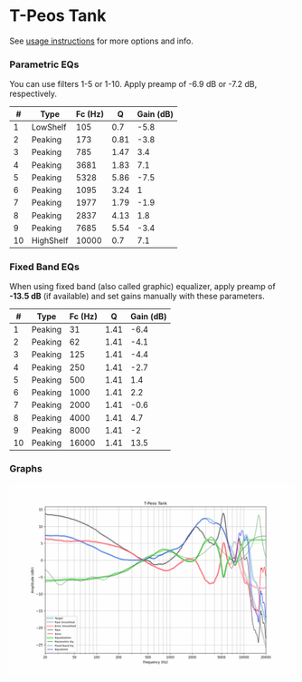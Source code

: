 # T-Peos Tank
See [usage instructions](https://github.com/jaakkopasanen/AutoEq#usage) for more options and info.

### Parametric EQs
You can use filters 1-5 or 1-10. Apply preamp of -6.9 dB or -7.2 dB, respectively.

|   # | Type      |   Fc (Hz) |    Q |   Gain (dB) |
|-----|-----------|-----------|------|-------------|
|   1 | LowShelf  |       105 | 0.7  |        -5.8 |
|   2 | Peaking   |       173 | 0.81 |        -3.8 |
|   3 | Peaking   |       785 | 1.47 |         3.4 |
|   4 | Peaking   |      3681 | 1.83 |         7.1 |
|   5 | Peaking   |      5328 | 5.86 |        -7.5 |
|   6 | Peaking   |      1095 | 3.24 |         1   |
|   7 | Peaking   |      1977 | 1.79 |        -1.9 |
|   8 | Peaking   |      2837 | 4.13 |         1.8 |
|   9 | Peaking   |      7685 | 5.54 |        -3.4 |
|  10 | HighShelf |     10000 | 0.7  |         7.1 |

### Fixed Band EQs
When using fixed band (also called graphic) equalizer, apply preamp of **-13.5 dB** (if available) and set gains manually with these parameters.

|   # | Type    |   Fc (Hz) |    Q |   Gain (dB) |
|-----|---------|-----------|------|-------------|
|   1 | Peaking |        31 | 1.41 |        -6.4 |
|   2 | Peaking |        62 | 1.41 |        -4.1 |
|   3 | Peaking |       125 | 1.41 |        -4.4 |
|   4 | Peaking |       250 | 1.41 |        -2.7 |
|   5 | Peaking |       500 | 1.41 |         1.4 |
|   6 | Peaking |      1000 | 1.41 |         2.2 |
|   7 | Peaking |      2000 | 1.41 |        -0.6 |
|   8 | Peaking |      4000 | 1.41 |         4.7 |
|   9 | Peaking |      8000 | 1.41 |        -2   |
|  10 | Peaking |     16000 | 1.41 |        13.5 |

### Graphs
![](./T-Peos%20Tank.png)
